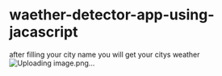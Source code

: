 # waether-detector-app-using-jacascript

after filling your city name you will get your citys weather 
![Uploading image.png…]()

